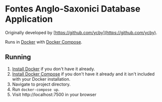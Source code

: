 # Fontes Anglo-Saxonici Database Application

Originally developed by [https://github.com/ycby](https://github.com/ycby).

Runs in [Docker](https://www.docker.com/) with [Docker
Compose](https://docs.docker.com/compose/).

## Running

1. [Install Docker](https://www.docker.com/get-started) if you don't have it
   already.
2. [Install Docker Compose](https://docs.docker.com/compose/install/) if you
   don't have it already and it isn't included with your Docker installation.
3. Navigate to project directory.
4. Run `docker-compose up`.
5. Visit http://localhost:7500 in your browser

